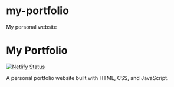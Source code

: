# my-portfolio
My personal website

# My Portfolio

[![Netlify Status](https://api.netlify.com/api/v1/badges/df1715e9-8c92-4f47-9679-c2ed9313710c/deploy-status)](https://app.netlify.com/projects/jaylukmann-portfolio/deploys)

A personal portfolio website built with HTML, CSS, and JavaScript.


